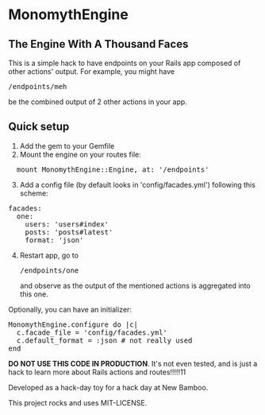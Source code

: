 MonomythEngine
==============

The Engine With A Thousand Faces
--------------------------------

This is a simple hack to have endpoints on your Rails app composed of other actions' output. For example, you might have <pre>/endpoints/meh</pre> be the combined output of 2 other actions in your app.

Quick setup
-----------

1. Add the gem to your Gemfile
2. Mount the engine on your routes file:
<pre lang='ruby'>
  mount MonomythEngine::Engine, at: '/endpoints'
</pre>
3. Add a config file (by default looks in 'config/facades.yml') following this scheme:
<pre lang='yaml'>
facades:
  one:
    users: 'users#index'
    posts: 'posts#latest'
    format: 'json'
</pre>
4. Restart app, go to <pre>/endpoints/one</pre> and observe as the output of the mentioned actions is aggregated into this one.

Optionally, you can have an initializer:
<pre lang='ruby'>
MonomythEngine.configure do |c|
  c.facade_file = 'config/facades.yml'
  c.default_format = :json # not really used
end
</pre>

**DO NOT USE THIS CODE IN PRODUCTION**. It's not even tested, and is just a hack to learn more about Rails actions and routes!!!!!11

Developed as a hack-day toy for a hack day at New Bamboo.

This project rocks and uses MIT-LICENSE.
